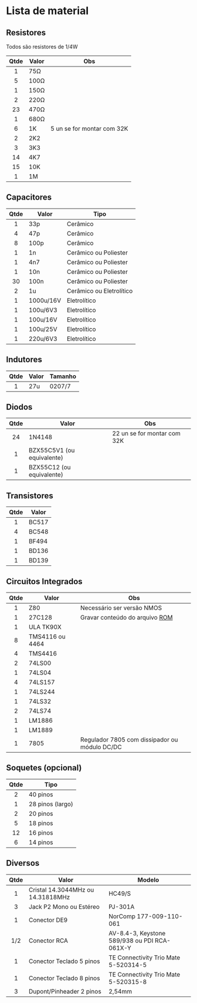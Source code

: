 # Lista de material

## Resistores

Todos são resistores de 1/4W

| Qtde | Valor | Obs |
|:----:|-------|-----|
| 1    | 75Ω   | |
| 5    | 100Ω  | |
| 1    | 150Ω  | |
| 2    | 220Ω  | |
| 23   | 470Ω  | |
| 1    | 680Ω  | |
| 6    | 1K    | 5 un se for montar com 32K |
| 2    | 2K2   | |
| 3    | 3K3   | |
| 14   | 4K7   | |
| 15   | 10K   | |
| 1    | 1M    | |

## Capacitores

| Qtde | Valor | Tipo |
|:----:|-------|------|
|  1   | 33p   | Cerâmico |
|  4   | 47p   | Cerâmico |
|  8   | 100p  | Cerâmico |
|  1   | 1n    | Cerâmico ou Poliester |
|  1   | 4n7   | Cerâmico ou Poliester |
|  1   | 10n   | Cerâmico ou Poliester |
|  30  | 100n  | Cerâmico ou Poliester |
|  2   | 1u    | Cerâmico ou Eletrolítico |
|  1   | 1000u/16V | Eletrolítico |
|  1   | 100u/6V3  | Eletrolítico |
|  1   | 100u/16V  | Eletrolítico |
|  1   | 100u/25V  | Eletrolítico |
|  1   | 220u/6V3  | Eletrolítico |

## Indutores

| Qtde | Valor | Tamanho |
|:----:|-------|---------|
| 1    | 27u   | 0207/7  |

## Diodos

| Qtde | Valor | Obs |
|:----:|-------|-----|
| 24   | 1N4148 | 22 un se for montar com 32K |
| 1    | BZX55C5V1 (ou equivalente) | |
| 1    | BZX55C12 (ou equivalente) ||

## Transistores

| Qtde | Valor |
|:----:|-------|
| 1    | BC517 |
| 4    | BC548 |
| 1    | BF494 |
| 1    | BD136 |
| 1    | BD139 |

## Circuitos Integrados

| Qtde | Valor | Obs |
|:----:|-------|-----|
| 1    | Z80 | Necessário ser versão NMOS |
| 1    | 27C128 | Gravar conteúdo do arquivo [ROM](../../Common/TK90X_ROM_Rev6_7.BIN) |
| 1    | ULA TK90X | |
| 8    | TMS4116 ou 4464 | |
| 4    | TMS4416 | |
| 2    | 74LS00 | |
| 1    | 74LS04 | |
| 4    | 74LS157 | |
| 1    | 74LS244 | |
| 1    | 74LS32 | |
| 2    | 74LS74 | |
| 1    | LM1886 | |
| 1    | LM1889 | |
| 1    | 7805 | Regulador 7805 com dissipador ou módulo DC/DC |

## Soquetes (opcional)

| Qtde | Tipo |
|:----:|-------|
| 2    | 40 pinos |
| 1    | 28 pinos (largo) |
| 2    | 20 pinos |
| 5    | 18 pinos |
| 12   | 16 pinos |
| 6    | 14 pinos |

## Diversos

| Qtde | Valor | Modelo |
|:----:|-------|--------|
| 1 | Cristal 14.3044MHz ou 14.31818MHz | HC49/S |
| 3 | Jack P2 Mono ou Estéreo | PJ-301A |
| 1 | Conector DE9 | NorComp 177-009-110-061 |
| 1/2 | Conector RCA | AV-8.4-3, Keystone 589/938 ou PDI RCA-061X-Y |
| 1 | Conector Teclado 5 pinos | TE Connectivity Trio Mate 5-520314-5 |
| 1 | Conector Teclado 8 pinos | TE Connectivity Trio Mate 5-520315-8 |
| 3 | Dupont/Pinheader 2 pinos | 2,54mm |
